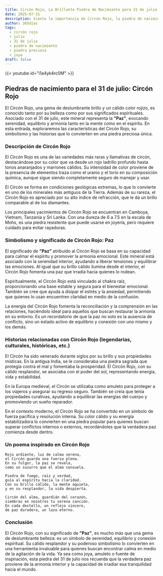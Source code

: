 ```yaml
---
title: Circón Rojo, La Brillante Piedra de Nacimiento para 31 de julio
date: 2025-07-31
description: Sienta la importancia de Circón Rojo, la piedra de nacimiento de 31 de julio que simboliza Paz. Deje que su belleza y significado iluminen su día.
author: 365días
tags:
  - circón rojo
  - julio
  - 31 de julio
  - piedra de nacimiento
  - piedra preciosa
  - joya
draft: false
---
```


{{< youtube id="i1a4yk4rc0M" >}}

## Piedras de nacimiento para el 31 de julio: Circón Rojo

El Circón Rojo, una gema de deslumbrante brillo y un cálido color rojizo, es conocido tanto por su belleza como por sus significados espirituales. Asociado con el 31 de julio, este mineral representa la **"Paz"**, evocando serenidad, equilibrio y armonía tanto en la mente como en el espíritu. En esta entrada, exploraremos las características del Circón Rojo, su simbolismo y las historias que lo convierten en una piedra preciosa única.

### Descripción de Circón Rojo

El Circón Rojo es una de las variedades más raras y llamativas de circón, destacándose por su color que va desde un rojo ladrillo profundo hasta tonos anaranjados y marrones cálidos. Su intensidad de color proviene de la presencia de elementos traza como el uranio y el torio en su composición química, aunque sigue siendo completamente seguro de manejar y usar.

El Circón se forma en condiciones geológicas extremas, lo que lo convierte en uno de los minerales más antiguos de la Tierra. Además de su rareza, el Circón Rojo es apreciado por su alto índice de refracción, que le da un brillo comparable al de los diamantes.

Los principales yacimientos de Circón Rojo se encuentran en Camboya, Vietnam, Tanzania y Sri Lanka. Con una dureza de 6 a 7.5 en la escala de Mohs, es una piedra resistente que puede usarse en joyería, pero requiere cuidado para evitar rayaduras.

### Simbolismo y significado de Circón Rojo: Paz

El significado de **"Paz"** atribuido al Circón Rojo se basa en su capacidad para calmar el espíritu y promover la armonía emocional. Este mineral está asociado con la serenidad interior, ayudando a liberar tensiones y equilibrar las emociones. Al igual que su brillo cálido ilumina desde el interior, el Circón Rojo fomenta una paz que irradia hacia quienes lo rodean.

Espiritualmente, el Circón Rojo está vinculado al chakra raíz, proporcionando una base estable y segura para el bienestar emocional. También se cree que ayuda a disipar el estrés y la ansiedad, permitiendo que quienes lo usan encuentren claridad en medio de la confusión.

La energía del Circón Rojo fomenta la reconciliación y la comprensión en las relaciones, haciéndolo ideal para aquellos que buscan restaurar la armonía en su entorno. Es un recordatorio de que la paz no solo es la ausencia de conflicto, sino un estado activo de equilibrio y conexión con uno mismo y los demás.

### Historias relacionadas con Circón Rojo (legendarias, culturales, históricas, etc.)

El Circón ha sido venerado durante siglos por su brillo y sus propiedades místicas. En la antigua India, se le consideraba una piedra sagrada que protegía contra el mal y fomentaba la prosperidad. El Circón Rojo, con su cálido resplandor, se asociaba con el poder del sol, representando energía, vida y estabilidad.

En la Europa medieval, el Circón se utilizaba como amuleto para proteger a los viajeros y asegurar su regreso seguro. También se creía que tenía propiedades curativas, ayudando a equilibrar las energías del cuerpo y promoviendo un sueño reparador.

En el contexto moderno, el Circón Rojo se ha convertido en un símbolo de fuerza pacífica y resolución interna. Su color cálido y su energía estabilizadora lo convierten en una piedra popular para quienes buscan superar conflictos internos o externos, recordándoles que la verdadera paz comienza desde dentro.

### Un poema inspirado en Circón Rojo

```
Rojo ardiente, luz de calma serena,  
el Circón guarda una fuerza plena.  
En su fulgor, la paz se revela,  
como un susurro que el alma consuela.  

Piedra de fuego, raíz y verdad,  
guía al espíritu hacia la claridad.  
Con su brillo cálido, la mente aquieta,  
y en su resplandor, la vida despierta.  

Circón del alma, guardián del corazón,  
siembras en nosotros tu serena canción.  
En cada destello, un reflejo sincero,  
de paz duradera, un lazo eterno.  
```

### Conclusión

El Circón Rojo, con su significado de **"Paz"**, es mucho más que una gema de deslumbrante belleza: es un símbolo de serenidad, equilibrio y conexión espiritual. Su cálido resplandor y su poderoso simbolismo lo convierten en una herramienta invaluable para quienes buscan encontrar calma en medio de la agitación de la vida. Ya sea como joya, amuleto o fuente de inspiración, esta piedra del 31 de julio nos recuerda que la verdadera paz proviene de la armonía interior y la capacidad de irradiar esa tranquilidad hacia el mundo.